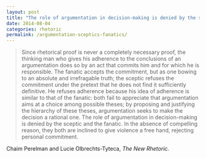 ```yaml
---
layout: post
title: "The role of argumentation in decision-making is denied by the sceptic and the fanatic"
date: 2014-08-04
categories: rhetoric
permalink: /argumentation-sceptics-fanatics/
---
```


> Since rhetorical proof is never a completely necessary proof, the thinking man who gives his adherence to the conclusions of an argumentation does so by an act that commits him and for which he is responsible. The fanatic accepts the commitment, but as one bowing to an absolute and irrefragable truth; the sceptic refuses the commitment under the pretext that he does not find it sufficiently definitive. He refuses adherence because his idea of adherence is similar to that of the fanatic: both fail to appreciate that argumentation aims at a choice among possible theses; by proposing and justifying the hierarchy of these theses, argumentation seeks to make the decision a rational one. The role of argumentation in decision-making is denied by the sceptic and the fanatic. In the absence of compelling reason, they both are inclined to give violence a free hand, rejecting personal commitment.

Chaim Perelman and Lucie Olbrechts-Tyteca, *The New Rhetoric.*